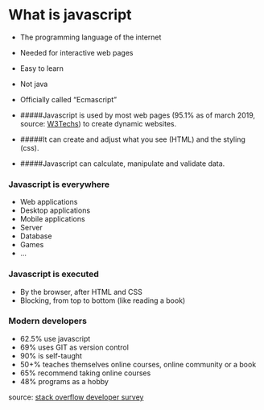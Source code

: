 # What is javascript

+ The programming language of the internet
+ Needed for interactive web pages
+ Easy to learn
+ Not java
+ Officially called “Ecmascript”

+ #####Javascript is used by most web pages (95.1% as of march 2019, source: [W3Techs](https://w3techs.com/technologies/details/cp-javascript/all/all)) to create dynamic websites. 
+ #####It can create and adjust what you see (HTML) and the styling (css). 
+ #####Javascript can calculate, manipulate and validate data.


### Javascript is everywhere
+ Web applications
+ Desktop applications
+ Mobile applications
+ Server
+ Database
+ Games
+ ...

### Javascript is executed
+ By the browser, after HTML and CSS
+ Blocking, from top to bottom (like reading a book)

### Modern developers
+ 62.5% use javascript
+ 69% uses GIT as version control
+ 90% is self-taught
+ 50+% teaches themselves online courses, online community or a book
+ 65% recommend taking online courses
+ 48% programs as a hobby

source: [stack overflow developer survey](https://insights.stackoverflow.com/survey)